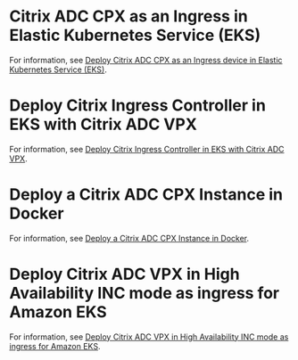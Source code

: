 # Citrix ADC CPX as an Ingress in Elastic Kubernetes Service (EKS)

For information, see [Deploy Citrix ADC CPX as an Ingress device in Elastic Kubernetes Service (EKS)](../../docs/deploy/deploy-eks-cpx.md).

# Deploy Citrix Ingress Controller in EKS with Citrix ADC VPX

For information, see [Deploy Citrix Ingress Controller in EKS with Citrix ADC
VPX](quick-deploy-cic/README.md).

# Deploy a Citrix ADC CPX Instance in Docker

For information, see [Deploy a Citrix ADC CPX Instance in Docker](quick-deploy-cpx/README.md).

# Deploy Citrix ADC VPX in High Availability INC mode as ingress for Amazon EKS

For information, see [Deploy Citrix ADC VPX in High Availability INC mode as ingress for Amazon EKS](deploy-vpx-ha-inc-on-aws.md).
